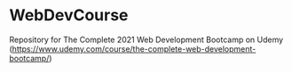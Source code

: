 # WebDevCourse
Repository for The Complete 2021 Web Development Bootcamp on Udemy (https://www.udemy.com/course/the-complete-web-development-bootcamp/)
